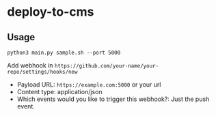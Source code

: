 # deploy-to-cms

## Usage
```
python3 main.py sample.sh --port 5000
```

Add webhook in `https://github.com/your-name/your-repo/settings/hooks/new`
- Payload URL: `https://example.com:5000` or your url
- Content type: application/json
- Which events would you like to trigger this webhook?: Just the push event.
